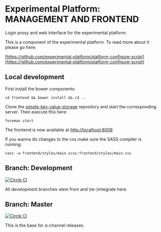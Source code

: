 # Experimental Platform: MANAGEMENT AND FRONTEND

Login proxy and web interface for the experimental platform.

This is a component of the experimental platform. To read more about it please go here:

[https://github.com/experimental-platform/platform-configure-script](https://github.com/experimental-platform/platform-configure-script)

## Local development

First install the bower components:

    cd frontend && bower install && cd ..

Clone the [simple-key-value-storage](https://github.com/experimental-platform/platform-skvs) repository and start the corresponding server. Then execute this here:

    foreman start

The frontend is now available at [http://localhost:8008](http://localhost:8008)

If you wanna do changes to the css make sure the SASS compiler is running:

    sass -w frontend/styles/main.scss:frontend/styles/main.css



## Branch: Development

[![Circle CI](https://circleci.com/gh/experimental-platform/platform-frontend.svg?style=svg&circle-token=e1cc89e8338c8ea6824497725dc4fa8aefdfc238)](https://circleci.com/gh/experimental-platform/platform-frontend)

All development branches stem from and (re-)integrate here.

## Branch: Master

[![Circle CI](https://circleci.com/gh/experimental-platform/platform-frontend/tree/master.svg?style=svg&circle-token=e1cc89e8338c8ea6824497725dc4fa8aefdfc238)](https://circleci.com/gh/experimental-platform/platform-frontend/tree/master)

This is the base for &alpha;-channel releases.